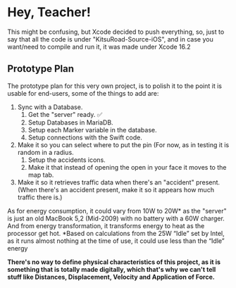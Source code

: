 # Hey, Teacher!

This might be confusing, but Xcode decided to push everything, so, just to say that all the code is under "KitsuRoad-Source-iOS", and in case you want/need to compile and run it, it was made under Xcode 16.2

## Prototype Plan

The prototype plan for this very own project, is to polish it to the point it is usable for end-users, some of the things to add are:

 1. Sync with a Database.
    1. Get the "server" ready. ✅
    2. Setup Databases in MariaDB.
    3. Setup each Marker variable in the database.
    4. Setup connections with the Swift code.
 2. Make it so you can select where to put the pin (For now, as in testing it is random in a radius.
      1. Setup the accidents icons.
      2. Make it that instead of opening the open in your face it moves to the map tab.
 4. Make it so it retrieves traffic data when there's an "accident" present. (When there's an accident present, make it so it appears how much traffic there is.)

As for energy consumption, it could vary from 10W to 20W* as the "server" is just an old MacBook 5,2 (Mid-2009) with no battery with a 60W charger. And from energy transformation, it transforms energy to heat as the processor get hot.
*Based on calculations from the 25W “Idle” set by Intel, as it runs almost nothing at the time of use, it could use less than the “Idle” energy 

**There's no way to define physical characteristics of this project, as it is something that is totally made digitally, which that's why we can't tell stuff like Distances, Displacement, Velocity and Application of Force.**
